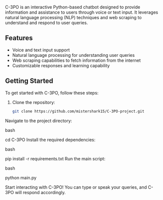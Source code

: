 C-3PO is an interactive Python-based chatbot designed to provide information and assistance to users through voice or text input. It leverages natural language processing (NLP) techniques and web scraping to understand and respond to user queries.

## Features

- Voice and text input support
- Natural language processing for understanding user queries
- Web scraping capabilities to fetch information from the internet
- Customizable responses and learning capability

## Getting Started

To get started with C-3PO, follow these steps:

1. Clone the repository:

   ```bash
   git clone https://github.com/mistershark15/C-3PO-project.git
Navigate to the project directory:

bash

cd C-3PO
Install the required dependencies:

bash

pip install -r requirements.txt
Run the main script:

bash

python main.py

Start interacting with C-3PO! You can type or speak your queries, and C-3PO will respond accordingly.
